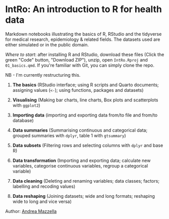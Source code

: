 # IntRo: An introduction to R for health data

Markdown notebooks illustrating the basics of R, RStudio and the tidyverse for medical research, epidemiology & related fields. The datasets used are either simulated or in the public domain.

*Where to start*: after installing R and RStudio, download these files (Click the green "Code" button, "Download ZIP"), unzip, open `IntRo.Rproj` and `01_basics.qmd`. If you're familiar with Git, you can simply clone the repo.

NB - I'm currently restructuring this.

1. **The basics** (RStudio interface; using R scripts and Quarto documents; assigning values (`<-`); using functions, packages and datasets)
2. **Visualising** (Making bar charts, line charts, Box plots and scatterplots with `ggplot2`)
3. **Importing data** (importing and exporting data from/to file and from/to database)

3. **Data summaries** (Summarising continuous and categorical data; grouped summaries with `dplyr`, table 1 with `gtsummary`)
4.  **Data subsets** (Filtering rows and selecting columns with `dplyr` and base R)
5. **Data transformation** (Importing and exporting data; calculate new variables, categorise continuous variables, regroup a categorical variable)
6. **Data cleaning** (Deleting and renaming variables; data classes; factors; labelling and recoding values)
7. **Data reshaping** (Joining datasets; wide and long formats; reshaping wide to long and vice versa)

Author: [Andrea Mazzella](https://github.com/andreamazzella)

